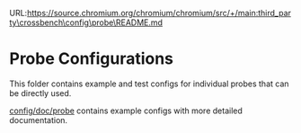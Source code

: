 URL:https://source.chromium.org/chromium/chromium/src/+/main:third_party\crossbench\config\probe\README.md
# Probe Configurations

This folder contains example and test configs for individual probes that
can be directly used.

[config/doc/probe](../doc/probe) contains example configs with
more detailed documentation.